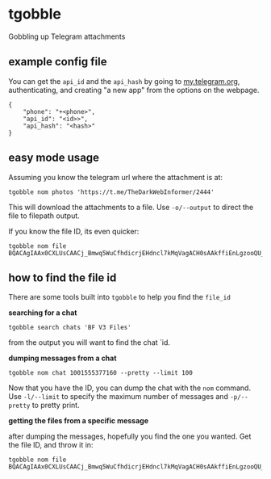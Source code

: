 # tgobble
Gobbling up Telegram attachments

## example config file

You can get the `api_id` and the `api_hash` by going to [my.telegram.org](https://my.telegram.org), authenticating, and creating "a new app" from the options on the webpage.

```
{
    "phone": "+<phone>",
    "api_id": "<id>>",
    "api_hash": "<hash>"
}
```

## easy mode usage

Assuming you know the telegram url where the attachment is at:

```
tgobble nom photos 'https://t.me/TheDarkWebInformer/2444'
```

This will download the attachments to a file. Use `-o/--output` to direct the file to filepath output.

If you know the file ID, its even quicker:

```
tgobble nom file BQACAgIAAx0CXLUsCAACj_Bmwq5WuCfhdicrjEHdncl7kMqVagACH0sAAkffiEnLgzooQU_bOB4E
```

## how to find the file id

There are some tools built into `tgobble` to help you find the `file_id`

**searching for a chat**
```
tgobble search chats 'BF V3 Files'
```

from the output you will want to find the chat `id.

**dumping messages from a chat**

```
tgobble nom chat 1001555377160 --pretty --limit 100
```

Now that you have the ID, you can dump the chat with the `nom` command. Use `-l/--limit` to specify the maximum number of messages and `-p/--pretty` to pretty print.

**getting the files from a specific message**

after dumping the messages, hopefully you find the one you wanted. Get the file ID, and throw it in:

```
tgobble nom file BQACAgIAAx0CXLUsCAACj_Bmwq5WuCfhdicrjEHdncl7kMqVagACH0sAAkffiEnLgzooQU_bOB4E
```